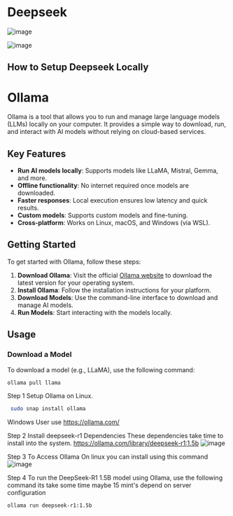 # Deepseek
![image](https://github.com/user-attachments/assets/cb1f1383-423c-4008-8d48-5911ec407ea3)

![image](https://github.com/user-attachments/assets/84e91351-1109-4598-9c68-d9d9fa9daf3e)

## How to Setup Deepseek Locally 

# Ollama

Ollama is a tool that allows you to run and manage large language models (LLMs) locally on your computer. It provides a simple way to download, run, and interact with AI models without relying on cloud-based services.

## Key Features

- **Run AI models locally**: Supports models like LLaMA, Mistral, Gemma, and more.
- **Offline functionality**: No internet required once models are downloaded.
- **Faster responses**: Local execution ensures low latency and quick results.
- **Custom models**: Supports custom models and fine-tuning.
- **Cross-platform**: Works on Linux, macOS, and Windows (via WSL).

## Getting Started

To get started with Ollama, follow these steps:

1. **Download Ollama**: Visit the official [Ollama website](https://ollama.ai) to download the latest version for your operating system.
2. **Install Ollama**: Follow the installation instructions for your platform.
3. **Download Models**: Use the command-line interface to download and manage AI models.
4. **Run Models**: Start interacting with the models locally.

## Usage

### Download a Model
To download a model (e.g., LLaMA), use the following command:
```bash
ollama pull llama
```
Step 1 Setup Ollama on Linux.
```bash
 sudo snap install ollama
```
Windows User use https://ollama.com/

Step 2 Install deepseek-r1 Dependencies These dependencies take time to install into the system.
https://ollama.com/library/deepseek-r1:1.5b
![image](https://github.com/user-attachments/assets/daa79e77-9cb8-4bc2-adc4-947dc4e07bfc)

Step 3 To Access Ollama On linux you can install using this command 
![image](https://github.com/user-attachments/assets/af23abe9-4952-42c6-842d-4c040656a9ee)

Step 4 To run the DeepSeek-R1 1.5B model using Ollama, use the following command its take some time maybe 15 mint's depend on server configuration 
```bash
ollama run deepseek-r1:1.5b
```
